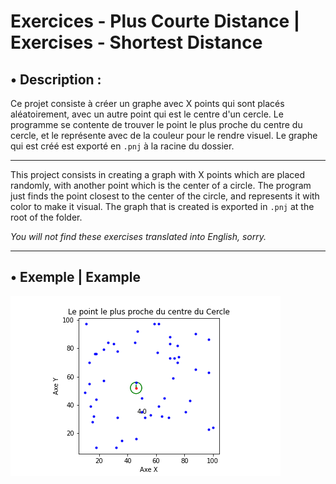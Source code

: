 # Exercices - Plus Courte Distance | Exercises - Shortest Distance

## • Description :

Ce projet consiste à créer un graphe avec X points qui sont placés aléatoirement, avec un autre point qui est le centre d'un cercle.
Le programme se contente de trouver le point le plus proche du centre du cercle, et le représente avec de la couleur pour le rendre visuel.
Le graphe qui est créé est exporté en `.pnj` à la racine du dossier.

---

This project consists in creating a graph with X points which are placed randomly, with another point which is the center of a circle.
The program just finds the point closest to the center of the circle, and represents it with color to make it visual.
The graph that is created is exported in `.pnj` at the root of the folder.

*You will not find these exercises translated into English, sorry.*

---

## • Exemple | Example

![Image](https://github.com/Cellier-Kerrian/NSI-Projects/blob/1c5953b1febe13184d9414249ef5913ff76eacb4/Disctance-graphe/graph.png)
